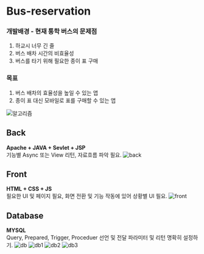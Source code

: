 # Bus-reservation
### 개발배경 - 현재 통학 버스의 문제점
1. 하교시 너무 긴 줄
2. 버스 배차 시간의 비효율성
3. 버스를 타기 위해 필요한 종이 표 구매

### 목표
1. 버스 배차의 효율성을 높일 수 있는 앱
2. 종이 표 대신 모바일로 표를 구매할 수 있는 앱

![알고리즘](https://user-images.githubusercontent.com/72143238/167990841-f12ae05a-9998-4cb2-bac0-788ee60110c4.JPG)


## Back
**Apache + JAVA + Sevlet + JSP**<br>
기능별 Async 또는 View 리턴, 자료흐름 파악 필요.
![back](https://user-images.githubusercontent.com/72143238/167990840-e1032334-ac09-45c3-8996-58df80722654.JPG)


## Front
**HTML + CSS + JS**<br>
필요한 UI 및 페이지 필요, 화면 전환 및 기능 작동에 있어 상황별 UI 필요.
![front](https://user-images.githubusercontent.com/72143238/167990826-6faeb619-e41e-4e24-b09f-2abe7687f175.JPG)


## Database
**MYSQL**<br>
Query, Prepared, Trigger, Proceduer 선언 및 전달 파라미터 및 리턴 명확히 설정하기.
![db](https://user-images.githubusercontent.com/72143238/167990829-50f4465d-6d50-4ffc-ac8d-d3d0d3a76811.JPG)
![db1](https://user-images.githubusercontent.com/72143238/167990831-69c69f02-e850-4def-afe9-43d8c583c10b.JPG)
![db2](https://user-images.githubusercontent.com/72143238/167990835-9e9be62c-96d8-4372-8fe8-7bc7bb1e4b3a.JPG)
![db3](https://user-images.githubusercontent.com/72143238/167990838-1e0e8ee5-cb26-4e41-acbe-cd262021d7dd.JPG)
